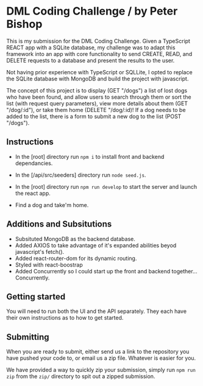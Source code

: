 # DML Coding Challenge / by Peter Bishop

This is my submission for the DML Coding Challenge. Given a TypeScript REACT app with a SQLite database, my challenge was to adapt this framework into an app with core functionality to send CREATE, READ, and DELETE requests to a database and present the results to the user.

Not having prior experience with TypeScript or SQLLite, I opted to replace the SQLite database with MongoDB and build the project with javascript.

The concept of this project is to display (GET "/dogs") a list of lost dogs who have been found, and allow users to search through them or sort the list (with request query parameters), view more details about them (GET "/dog/:id"), or take them home (DELETE "/dog/:id)! If a dog needs to be added to the list, there is a form to submit a new dog to the list (POST "/dogs").

## Instructions

- In the [root] directory run `npm i` to install front and backend dependancies.
- In the [/api/src/seeders] directory run `node seed.js`.
- In the [root] directory run `npm run develop` to start the server and launch the react app.

- Find a dog and take'm home.

## Additions and Subsitutions

- Subsituted MongoDB as the backend database.
- Added AXIOS to take advantage of it's expanded abilities beyod javascript's fetch().
- Added react-router-dom for its dynamic routing.
- Styled with react-boostrap
- Added Concurrently so I could start up the front and backend together...  Concurrently.

## Getting started

You will need to run both the UI and the API separately. They each have their own instructions as to how to get started.

## Submitting

When you are ready to submit, either send us a link to the repository you have pushed your code to, or email us a zip file. Whatever is easier for you.

We have provided a way to quickly zip your submission, simply run `npm run zip` from the `zip/` directory to spit out a zipped submission.
